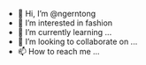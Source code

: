 - 👋 Hi, I’m @ngerntong
- 👀 I’m interested in fashion
- 🌱 I’m currently learning ...
- 💞️ I’m looking to collaborate on ...
- 📫 How to reach me ...

<!---
ngerntong/ngerntong is a ✨ special ✨ repository because its `README.md` (this file) appears on your GitHub profile.
You can click the Preview link to take a look at your changes.
--->
